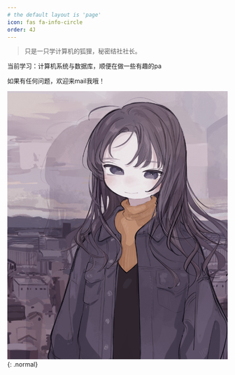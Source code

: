 ```yaml
---
# the default layout is 'page'
icon: fas fa-info-circle
order: 4J
---
```


> 只是一只学计算机的狐狸，秘密结社社长。

当前学习：计算机系统与数据库，顺便在做一些有趣的pa

如果有任何问题，欢迎来mail我哦！

[我的Email]: si11ycheese6680@gmail.com

![Desktop View](/common/about.jpg){: .normal}





